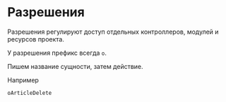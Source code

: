 Разрешения
===

Разрешения регулируют доступ отдельных контроллеров, модулей и ресурсов проекта.

У разрешения префикс всегда ``o``.

Пишем название сущности, затем действие.

Например

```
oArticleDelete
```
